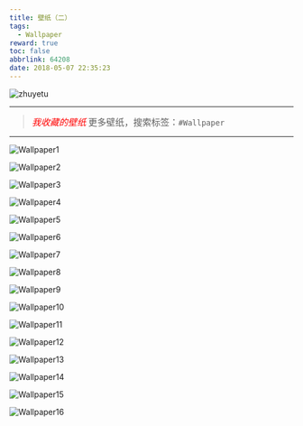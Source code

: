 ```yaml
---
title: 壁纸（二）
tags:
  - Wallpaper
reward: true
toc: false
abbrlink: 64208
date: 2018-05-07 22:35:23
---
```

![zhuyetu](https://wx1.sinaimg.cn/mw690/0068Se8Tgy1fr35ienrfoj32pg1wxx6r.jpg)

---

<!-- more --> 

> *<font size=3 color=red>我收藏的壁纸</font>*
   <font size=3>更多壁纸，搜索标签：`#Wallpaper`</font>

---
![Wallpaper1](https://wx1.sinaimg.cn/mw690/0068Se8Tgy1fr35ienrfoj32pg1wxx6r.jpg)

![Wallpaper2](https://wx4.sinaimg.cn/mw690/0068Se8Tgy1fr35j47glcj31hc0xc7wh.jpg)

![Wallpaper3](https://wx3.sinaimg.cn/mw690/0068Se8Tgy1fr35j2zoqfj32bc15oe82.jpg)

![Wallpaper4](https://wx1.sinaimg.cn/mw690/0068Se8Tgy1fr35j10hytj33p92p5b2e.jpg)

![Wallpaper5](https://wx4.sinaimg.cn/mw690/0068Se8Tgy1fr3x18mobrj31hc0u0dt9.jpg)

![Wallpaper6](https://wx1.sinaimg.cn/mw690/0068Se8Tgy1fr35ivl80xj31hc0u07wh.jpg)

![Wallpaper7](https://wx3.sinaimg.cn/mw690/0068Se8Tgy1fr35io8d6tj32yo1o0u11.jpg)

![Wallpaper8](https://wx4.sinaimg.cn/mw690/0068Se8Tgy1fr35ihxwsoj33jy2061l0.jpg)

![Wallpaper9](https://wx4.sinaimg.cn/mw690/0068Se8Tgy1fr35ibam40j334g1wwnpf.jpg)

![Wallpaper10](https://wx4.sinaimg.cn/mw690/0068Se8Tgy1fr35i5wumrj33y72j1b2f.jpg)

![Wallpaper11](https://wx3.sinaimg.cn/mw690/0068Se8Tgy1fr3x19b76mj31hc0u0am7.jpg)

![Wallpaper12](https://wx2.sinaimg.cn/mw690/0068Se8Tgy1fr3x1ahi9jj31hc0u0qkb.jpg)

![Wallpaper13](https://wx2.sinaimg.cn/mw690/0068Se8Tgy1fr3x1bp814j31hc0u01kx.jpg)

![Wallpaper14](https://wx1.sinaimg.cn/mw690/0068Se8Tgy1fr3x1cwl6wj31hc0u0duj.jpg)

![Wallpaper15](https://wx1.sinaimg.cn/mw690/0068Se8Tgy1fr3x1djnkej31hc0u0doq.jpg)

![Wallpaper16](https://wx1.sinaimg.cn/mw690/0068Se8Tgy1fr3x1evq8dj31hc0u07kn.jpg)
